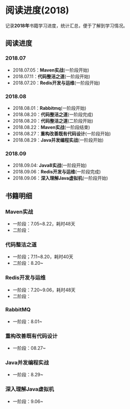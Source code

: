 # 阅读进度(2018)

记录**2018年**书籍学习进度，统计汇总，便于了解到学习情况。



## 阅读进度

### 2018.07

- 2018.07.05：**Maven实战**(一阶段开始)
- 2018.07.11：**代码整洁之道**(一阶段开始)
- 2018.07.20：**Redis开发与运维**(一阶段开始)

### 2018.08

- 2018.08.01：**Rabbitmq**(一阶段开始)
- 2018.08.20：**代码整洁之道**(一阶段完成)
- 2018.08.20：**代码整洁之道**(二阶段开始)
- 2018.08.22：**Maven实战**(一阶段结束)
- 2018.08.27：**重构改善既有代码设计**(一阶段开始)
- 2018.08.29：**Java并发编程实战**(一阶段开始)

### 2018.09

- 2018.09.04: **Java8实战**(一阶段开始)
- 2018.09.06：**Redis开发与运维**(一阶段完成)
- 2018.09.06：**深入理解Java虚拟机**(一阶段开始)


## 书籍明细

### Maven实战

- 一阶段：7.05~8.22，耗时48天
- 二阶段：

### 代码整洁之道

- 一阶段；7.11~8.20，耗时40天
- 二阶段：8.20~
 
### Redis开发与运维

- 一阶段：7.20~9.06，耗时48天
- 二阶段：

### RabbitMQ
- 一阶段：8.01~

### 重构改善既有代码设计

- 一阶段：08.27~

### Java并发编程实战

- 一阶段：8.29~

### 深入理解Java虚拟机
- 一阶段：9.06~